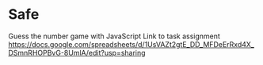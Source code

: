 # Safe
Guess the number game with JavaScript
Link to task assignment https://docs.google.com/spreadsheets/d/1UsVAZt2gtE_DD_MFDeErRxd4X_DSmnRHOPBvG-8UmlA/edit?usp=sharing
